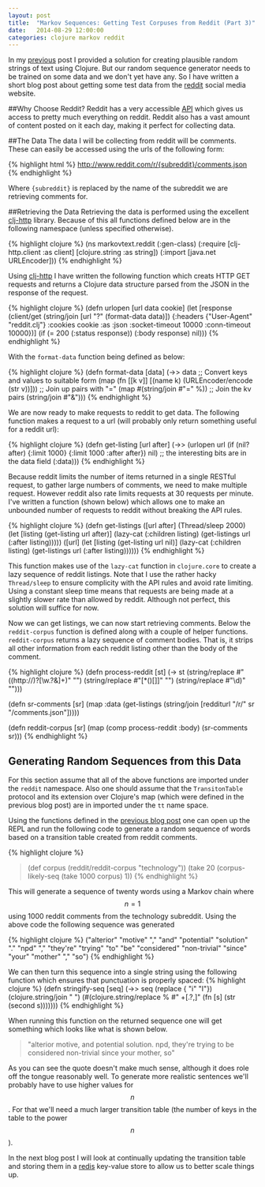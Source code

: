 ```yaml
---
layout: post
title:  "Markov Sequences: Getting Test Corpuses from Reddit (Part 3)"
date:   2014-08-29 12:00:00
categories: clojure markov reddit
---
```


In my [previous]({{page.previous.url}}) post I provided a solution for creating plausible random strings of text using Clojure. But our random sequence generator needs to be trained on some data and we don't yet have any. So I have written a short blog post about getting some test data from the [reddit](http://www.reddit.com) social media website.

##Why Choose Reddit?
Reddit has a very accessible [API](http://www.reddit.com/dev/api) which gives us access to pretty much everything on reddit. Reddit also has a vast amount of content posted on it each day, making it perfect for collecting data.

##The Data
The data I will be collecting from reddit will be comments. These can easily be accessed using the urls of the following form:

{% highlight html %}
http://www.reddit.com/r/{subreddit}/comments.json
{% endhighlight %}

Where <code>{subreddit}</code> is replaced by the name of the subreddit we are retrieving comments for.

##Retrieving the Data
Retrieving the data is performed using the excellent [clj-http](https://github.com/dakrone/clj-http) library. Because of this all functions defined below are in the following namespace (unless specified otherwise).

{% highlight clojure %}
(ns markovtext.reddit
  (:gen-class)
  (:require
   [clj-http.client :as client]
   [clojure.string :as string])
  (:import [java.net URLEncoder]))
{% endhighlight %}

Using [clj-http](https://github.com/dakrone/clj-http) I have written the following function which creats HTTP GET requests and returns a Clojure data structure parsed from the JSON in the response of the request.

{% highlight clojure %}
(defn urlopen [url data cookie]
  (let [response (client/get (string/join [url "?" (format-data data)])
                             {:headers {"User-Agent" "reddit.clj"}
                              :cookies cookie
                              :as :json
                              :socket-timeout 10000
                              :conn-timeout 10000})]
    (if (= 200 (:status response))
      (:body response)
      nil)))
{% endhighlight %}

With the <code>format-data</code> function being defined as below:

{% highlight clojure %}
(defn format-data [data]
  (->> data
       ;; Convert keys and values to suitable form
       (map (fn [[k v]] [(name k) (URLEncoder/encode (str v))]))
       ;; Join up pairs with "="
       (map #(string/join #"=" %))
       ;; Join the kv pairs
       (string/join #"&")))
{% endhighlight %}

We are now ready to make requests to reddit to get data. The following function makes a request to a url (will probably only return something useful for a reddit url):

{% highlight clojure %}
(defn get-listing [url after]
  (->> (urlopen url (if (nil? after) {:limit 1000} {:limit 1000 :after after}) nil)
       ;; the interesting bits are in the data field
       (:data)))
{% endhighlight %}

Because reddit limits the number of items returned in a single RESTful request, to gather large numbers of comments, we need to make multiple request. However reddit also rate limits requests at 30 requests per minute. I've written a function (shown below) which allows one to make an unbounded number of requests to reddit without breaking the API rules.

{% highlight clojure %}
(defn get-listings
  ([url after]
     (Thread/sleep 2000)
     (let [listing (get-listing url after)]
       (lazy-cat (:children listing) (get-listings url (:after listing)))))
  ([url]
     (let [listing (get-listing url nil)]
       (lazy-cat (:children listing) (get-listings url (:after listing))))))
 {% endhighlight %}

This function makes use of the <code>lazy-cat</code> function in <code>clojure.core</code> to create a lazy sequence of reddit listings. Note that I use the rather hacky <code>Thread/sleep</code> to ensure complicity with the API rules and avoid rate limiting. Using a constant sleep time means that requests are being made at a slightly slower rate than allowed by reddit. Although not perfect, this solution will suffice for now.

Now we can get listings, we can now start retrieving comments. Below the <code>reddit-corpus</code> function is defined along with a couple of helper functions. <code>reddit-corpus</code> returns a lazy sequence of comment bodies. That is, it strips all other information from each reddit listing other than the body of the comment.

{% highlight clojure %}
(defn process-reddit [st]
  (-> st
      (string/replace #"\((http://)?[\w\.\?&]+\)" "")
      (string/replace #"[\*\(\)\[\]]" "")
      (string/replace #"\d\)" "")))

(defn sr-comments [sr]
  (map
   :data
   (get-listings (string/join [redditurl "/r/" sr "/comments.json"]))))

(defn reddit-corpus [sr]
  (map
   (comp process-reddit :body)
   (sr-comments sr)))
{% endhighlight %}


## Generating Random Sequences from this Data
For this section assume that all of the above functions are imported under the <code>reddit</code> namespace. Also one should assume that the <code>TransitonTable</code> protocol and its extension over Clojure's map (which were defined in the previous blog post) are in imported under the <code>tt</code> name space.

Using the functions defined in the [previous blog post]({{page.previous.url}}) one can open up the REPL and run the following code to generate a random sequence of words based on a transition table created from reddit comments.

{% highlight clojure %}
> (def corpus (reddit/reddit-corpus "technology"))
> (take 20 (corpus-likely-seq (take 1000 corpus) 1))
{% endhighlight %}

This will generate a sequence of twenty words using a Markov chain where $$n=1$$ using 1000 reddit comments from the technology subreddit. Using the above code the following sequence was generated

{% highlight clojure %}
("alterior" "motive" "," "and" "potential" 
"solution" "."  "npd" "," "they're" "trying" 
"to" "be" "considered" "non-trivial" "since" "your" "mother" "," "so")
{% endhighlight %}

We can then turn this sequence into a single string using the following function which ensures that punctuation is properly spaced:
{% highlight clojure %}
(defn stringify-seq [seq]
  (->>
   seq
   (replace { "i" "I"})
   (clojure.string/join " ")
   (#(clojure.string/replace % #" +[\.\?,]" (fn [s] (str (second s)))))))
{% endhighlight %}

When running this function on the returned sequence one will get something which looks like what is shown below.

> "alterior motive, and potential solution. npd, they're trying to be considered non-trivial since your mother, so"

As you can see the quote doesn't make much sense, although it does role off the tongue reasonably well. To generate more realistic sentences we'll probably have to use higher values for $$n$$. For that we'll need a much larger transition table (the number of keys in the table to the power $$n$$).

In the next blog post I will look at continually updating the transition table and storing them in a [redis](http://redis.io/) key-value store to allow us to better scale things up.
